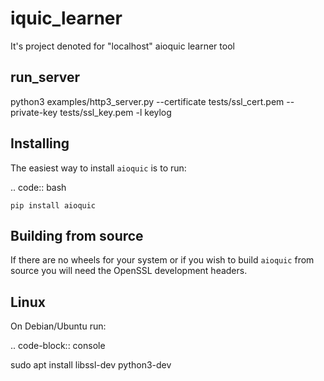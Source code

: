 # iquic_learner
It's project denoted for "localhost" aioquic learner tool 
## run_server
python3 examples/http3_server.py --certificate tests/ssl_cert.pem --private-key tests/ssl_key.pem -l keylog

 
Installing
----------

The easiest way to install ``aioquic`` is to run:

.. code:: bash

    pip install aioquic

Building from source
--------------------

If there are no wheels for your system or if you wish to build ``aioquic``
from source you will need the OpenSSL development headers.

Linux
--------------------

On Debian/Ubuntu run:

.. code-block:: console

   sudo apt install libssl-dev python3-dev
